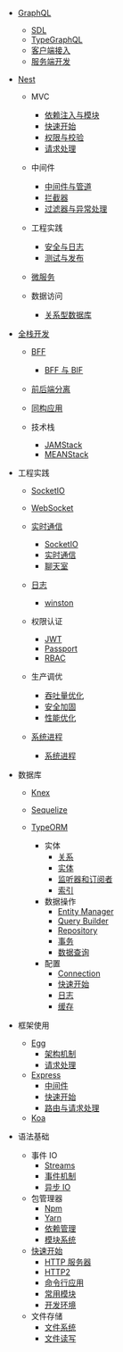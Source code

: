   - [GraphQL](/GraphQL/README.md)
    - [SDL](/GraphQL/SDL.md)
    - [TypeGraphQL](/GraphQL/TypeGraphQL.md)
    - [客户端接入](/GraphQL/客户端接入.md)
    - [服务端开发](/GraphQL/服务端开发.md)
  - [Nest](/Nest/README.md)
    - MVC
      - [依赖注入与模块](/Nest/MVC/依赖注入与模块.md)
      - [快速开始](/Nest/MVC/快速开始.md)
      - [权限与校验](/Nest/MVC/权限与校验.md)
      - [请求处理](/Nest/MVC/请求处理.md)
    - 中间件
      - [中间件与管道](/Nest/中间件/中间件与管道.md)
      - [拦截器](/Nest/中间件/拦截器.md)
      - [过滤器与异常处理](/Nest/中间件/过滤器与异常处理.md)
    - 工程实践
      - [安全与日志](/Nest/工程实践/安全与日志.md)
      - [测试与发布](/Nest/工程实践/测试与发布.md)
    - [微服务](/Nest/微服务/README.md)
      
    - 数据访问
      - [关系型数据库](/Nest/数据访问/关系型数据库.md)
  - [全栈开发](/全栈开发/README.md)
    - [BFF](/全栈开发/BFF/README.md)
      - [BFF 与 BIF](/全栈开发/BFF/BFF%20与%20BIF.md)
    - [前后端分离](/全栈开发/前后端分离/README.md)
      
    - [同构应用](/全栈开发/同构应用/README.md)
      
    - 技术栈
      - [JAMStack](/全栈开发/技术栈/JAMStack.md)
      - [MEANStack](/全栈开发/技术栈/MEANStack.md)
  - 工程实践
    - [SocketIO](/工程实践/SocketIO/README.md)
      
    - [WebSocket](/工程实践/WebSocket/README.md)
      
    - [实时通信](/工程实践/实时通信/README.md)
      - [SocketIO](/工程实践/实时通信/SocketIO.md)
      - [实时通信](/工程实践/实时通信/实时通信.md)
      - [聊天室](/工程实践/实时通信/聊天室.md)
    - [日志](/工程实践/日志/README.md)
      - [winston](/工程实践/日志/winston.md)
    - 权限认证
      - [JWT](/工程实践/权限认证/JWT.md)
      - [Passport](/工程实践/权限认证/Passport.md)
      - [RBAC](/工程实践/权限认证/RBAC.md)
    - 生产调优
      - [吞吐量优化](/工程实践/生产调优/吞吐量优化.md)
      - [安全加固](/工程实践/生产调优/安全加固.md)
      - [性能优化](/工程实践/生产调优/性能优化.md)
    - [系统进程](/工程实践/系统进程/README.md)
      - [系统进程](/工程实践/系统进程/系统进程.md)
  - 数据库
    - [Knex](/数据库/Knex/README.md)
      
    - [Sequelize](/数据库/Sequelize/README.md)
      
    - [TypeORM](/数据库/TypeORM/README.md)
      - 实体
        - [关系](/数据库/TypeORM/实体/关系.md)
        - [实体](/数据库/TypeORM/实体/实体.md)
        - [监听器和订阅者](/数据库/TypeORM/实体/监听器和订阅者.md)
        - [索引](/数据库/TypeORM/实体/索引.md)
      - 数据操作
        - [Entity Manager](/数据库/TypeORM/数据操作/Entity%20Manager.md)
        - [Query Builder](/数据库/TypeORM/数据操作/Query%20Builder.md)
        - [Repository](/数据库/TypeORM/数据操作/Repository.md)
        - [事务](/数据库/TypeORM/数据操作/事务.md)
        - [数据查询](/数据库/TypeORM/数据操作/数据查询.md)
      - 配置
        - [Connection](/数据库/TypeORM/配置/Connection.md)
        - [快速开始](/数据库/TypeORM/配置/快速开始.md)
        - [日志](/数据库/TypeORM/配置/日志.md)
        - [缓存](/数据库/TypeORM/配置/缓存.md)
  - 框架使用
    - [Egg](/框架使用/Egg/README.md)
      - [架构机制](/框架使用/Egg/架构机制.md)
      - [请求处理](/框架使用/Egg/请求处理.md)
    - [Express](/框架使用/Express/README.md)
      - [中间件](/框架使用/Express/中间件.md)
      - [快速开始](/框架使用/Express/快速开始.md)
      - [路由与请求处理](/框架使用/Express/路由与请求处理.md)
    - [Koa](/框架使用/Koa/README.md)
      
  - 语法基础
    - 事件 IO
      - [Streams](/语法基础/事件%20IO/Streams.md)
      - [事件机制](/语法基础/事件%20IO/事件机制.md)
      - [异步 IO](/语法基础/事件%20IO/异步%20IO.md)
    - 包管理器
      - [Npm](/语法基础/包管理器/Npm.md)
      - [Yarn](/语法基础/包管理器/Yarn.md)
      - [依赖管理](/语法基础/包管理器/依赖管理.md)
      - [模块系统](/语法基础/包管理器/模块系统.md)
    - [快速开始](/语法基础/快速开始/README.md)
      - [HTTP 服务器](/语法基础/快速开始/HTTP%20服务器.md)
      - [HTTP2](/语法基础/快速开始/HTTP2.md)
      - [命令行应用](/语法基础/快速开始/命令行应用.md)
      - [常用模块](/语法基础/快速开始/常用模块.md)
      - [开发环境](/语法基础/快速开始/开发环境.md)
    - 文件存储
      - [文件系统](/语法基础/文件存储/文件系统.md)
      - [文件读写](/语法基础/文件存储/文件读写.md)